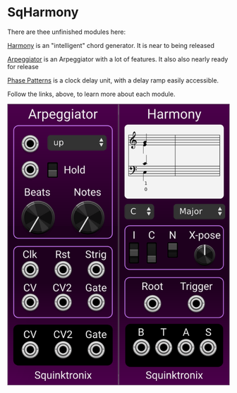 # SqHarmony

There are thee unfinished modules here:

[Harmony](./docs/harmony.md) is an "intelligent" chord generator. It is near to being released

[Arpeggiator](./docs/arpeggiator.md) is an Arpeggiator with a lot of features. It also also nearly ready for release

[Phase Patterns](./docs/phasepatterns.md) is a clock delay unit, with a delay ramp easily accessible.

Follow the links, above, to learn more about each module.

![Panels](./docs/panels.png)